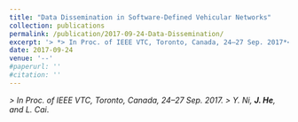 ```yaml
---
title: "Data Dissemination in Software-Defined Vehicular Networks"
collection: publications
permalink: /publication/2017-09-24-Data-Dissemination/
excerpt: '> *> In Proc. of IEEE VTC, Toronto, Canada, 24–27 Sep. 2017*<br>> *Y. Ni, **J. He**, and L. Cai*.'
date: 2017-09-24
venue: '--'
#paperurl: ''
#citation: ''
---
```

*> In Proc. of IEEE VTC, Toronto, Canada, 24–27 Sep. 2017.* 
*> Y. Ni, **J. He**, and L. Cai*.